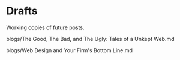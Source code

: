 # Drafts
Working copies of future posts. 

blogs/The Good, The Bad, and The Ugly: Tales of a Unkept Web.md

blogs/Web Design and Your Firm's Bottom Line.md
